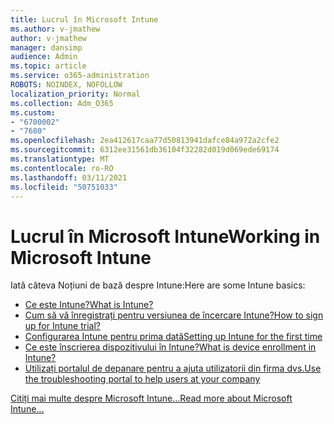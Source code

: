 ```yaml
---
title: Lucrul în Microsoft Intune
ms.author: v-jmathew
author: v-jmathew
manager: dansimp
audience: Admin
ms.topic: article
ms.service: o365-administration
ROBOTS: NOINDEX, NOFOLLOW
localization_priority: Normal
ms.collection: Adm_O365
ms.custom:
- "6700002"
- "7680"
ms.openlocfilehash: 2ea412617caa77d50813941dafce84a972a2cfe2
ms.sourcegitcommit: 6312ee31561db36104f32282d019d069ede69174
ms.translationtype: MT
ms.contentlocale: ro-RO
ms.lasthandoff: 03/11/2021
ms.locfileid: "50751033"
---
```

# <a name="working-in-microsoft-intune"></a><span data-ttu-id="523e8-102">Lucrul în Microsoft Intune</span><span class="sxs-lookup"><span data-stu-id="523e8-102">Working in Microsoft Intune</span></span>

<span data-ttu-id="523e8-103">Iată câteva Noțiuni de bază despre Intune:</span><span class="sxs-lookup"><span data-stu-id="523e8-103">Here are some Intune basics:</span></span>

- [<span data-ttu-id="523e8-104">Ce este Intune?</span><span class="sxs-lookup"><span data-stu-id="523e8-104">What is Intune?</span></span>](https://docs.microsoft.com/mem/intune/fundamentals/what-is-intune)
- [<span data-ttu-id="523e8-105">Cum să vă înregistrați pentru versiunea de încercare Intune?</span><span class="sxs-lookup"><span data-stu-id="523e8-105">How to sign up for Intune trial?</span></span>](https://docs.microsoft.com/mem/intune/fundamentals/free-trial-sign-up)
- [<span data-ttu-id="523e8-106">Configurarea Intune pentru prima dată</span><span class="sxs-lookup"><span data-stu-id="523e8-106">Setting up Intune for the first time</span></span>](https://docs.microsoft.com/mem/intune/fundamentals/setup-steps)
- [<span data-ttu-id="523e8-107">Ce este înscrierea dispozitivului în Intune?</span><span class="sxs-lookup"><span data-stu-id="523e8-107">What is device enrollment in Intune?</span></span>](https://docs.microsoft.com/mem/intune/enrollment/device-enrollment)
- [<span data-ttu-id="523e8-108">Utilizați portalul de depanare pentru a ajuta utilizatorii din firma dvs.</span><span class="sxs-lookup"><span data-stu-id="523e8-108">Use the troubleshooting portal to help users at your company</span></span>](https://docs.microsoft.com/mem/intune/fundamentals/help-desk-operators)

[<span data-ttu-id="523e8-109">Citiți mai multe despre Microsoft Intune...</span><span class="sxs-lookup"><span data-stu-id="523e8-109">Read more about Microsoft Intune...</span></span>](https://docs.microsoft.com/mem/intune/)
